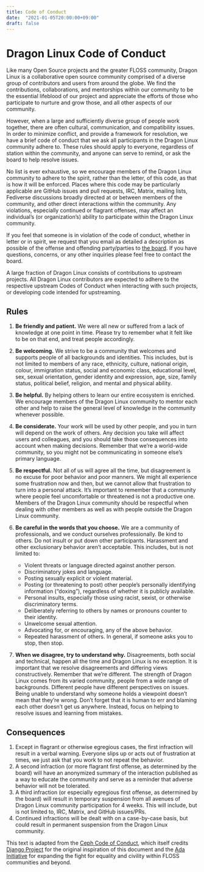```yaml
---
title: Code of Conduct
date:  "2021-01-05T20:00:00+09:00"
draft: false
---
```


# Dragon Linux Code of Conduct

Like many Open Source projects and the greater FLOSS community, Dragon Linux is a collaborative open source community comprised of a diverse group of contributors and users from around the globe. We find the contributions, collaborations, and mentorships within our community to be the essential lifeblood of our project and appreciate the efforts of those who participate to nurture and grow those, and all other aspects of our community.

However, when a large and sufficiently diverse group of people work together, there are often cultural, communication, and compatibility issues. In order to minimize conflict, and provide a framework for resolution, we have a brief code of conduct that we ask all participants in the Dragon Linux community adhere to. These rules should apply to everyone, regardless of station within the community, and anyone can serve to remind, or ask the board to help resolve issues.

No list is ever exhaustive, so we encourage members of the Dragon Linux community to adhere to the spirit, rather than the letter, of this code, as that is how it will be enforced. Places where this code may be particularly applicable are GitHub issues and pull requests, IRC, Matrix, mailing lists, Fediverse discussions broadly directed at or between members of the community, and other direct interactions within the community. Any violations, especially continued or flagrant offenses, may affect an individual’s (or organization’s) ability to participate within the Dragon Linux community.

If you feel that someone is in violation of the code of conduct, whether in letter or in spirit, we request that you email as detailed a description as possible of the offense and offending party/parties to [the board](mailto:mattthetekie@venith.net). If you have questions, concerns, or any other inquiries please feel free to contact the board.

A large fraction of Dragon Linux consists of contributions to upstream projects. All Dragon Linux contributors are expected to adhere to the respective upstream Codes of Conduct when interacting with such projects, or developing code intended for upstreaming.

## Rules

1. **Be friendly and patient.** We were all new or suffered from a lack of knowledge at one point in time. Please try to remember what it felt like to be on that end, and treat people accordingly.

2. **Be welcoming.** We strive to be a community that welcomes and supports people of all backgrounds and identities. This includes, but is not limited to members of any race, ethnicity, culture, national origin, colour, immigration status, social and economic class, educational level, sex, sexual orientation, gender identity and expression, age, size, family status, political belief, religion, and mental and physical ability.

3. **Be helpful.** By helping others to learn our entire ecosystem is enriched. We encourage members of the Dragon Linux community to mentor each other and help to raise the general level of knowledge in the community whenever possible.

4. **Be considerate.** Your work will be used by other people, and you in turn will depend on the work of others. Any decision you take will affect users and colleagues, and you should take those consequences into account when making decisions. Remember that we’re a world-wide community, so you might not be communicating in someone else’s primary language.

5. **Be respectful.** Not all of us will agree all the time, but disagreement is no excuse for poor behavior and poor manners. We might all experience some frustration now and then, but we cannot allow that frustration to turn into a personal attack. It’s important to remember that a community where people feel uncomfortable or threatened is not a productive one. Members of the Dragon Linux community should be respectful when dealing with other members as well as with people outside the Dragon Linux community.

6. **Be careful in the words that you choose.** We are a community of professionals, and we conduct ourselves professionally. Be kind to others. Do not insult or put down other participants. Harassment and other exclusionary behavior aren’t acceptable. This includes, but is not limited to:
    * Violent threats or language directed against another person.
    * Discriminatory jokes and language.
    * Posting sexually explicit or violent material.
    * Posting (or threatening to post) other people’s personally identifying information (“doxing”), regardless of whether it is publicly available.
    * Personal insults, especially those using racist, sexist, or otherwise discriminatory terms.
    * Deliberately referring to others by names or pronouns counter to their identity.
    * Unwelcome sexual attention.
    * Advocating for, or encouraging, any of the above behavior.
    * Repeated harassment of others. In general, if someone asks you to stop, then stop.

7. **When we disagree, try to understand why.** Disagreements, both social and technical, happen all the time and Dragon Linux is no exception. It is important that we resolve disagreements and differing views constructively. Remember that we’re different. The strength of Dragon Linux comes from its varied community, people from a wide range of backgrounds. Different people have different perspectives on issues. Being unable to understand why someone holds a viewpoint doesn’t mean that they’re wrong. Don’t forget that it is human to err and blaming each other doesn’t get us anywhere. Instead, focus on helping to resolve issues and learning from mistakes.

## Consequences

1. Except in flagrant or otherwise egregious cases, the first infraction will result in a verbal warning. Everyone slips up or acts out of frustration at times, we just ask that you work to not repeat the behavior.
2. A second infraction (or more flagrant first offense, as determined by the board) will have an anonymized summary of the interaction published as a way to educate the community and serve as a reminder that adverse behavior will not be tolerated.
3. A third infraction (or especially egregious first offense, as determined by the board) will result in temporary suspension from all avenues of Dragon Linux community participation for 4 weeks. This will include, but is not limited to, IRC, Matrix, and GitHub issues/PRs.
4. Continued infractions will be dealt with on a case-by-case basis, but could result in permanent suspension from the Dragon Linux community.

This text is adapted from the [Ceph Code of Conduct](https://ceph.io/community/code-of-conduct/), which itself credits [Django Project](https://www.djangoproject.com/conduct/) for the original inspiration of this document and the [Ada Initiative](https://adainitiative.org/) for expanding the fight for equality and civility within FLOSS communities and beyond.
